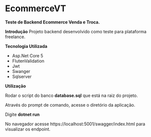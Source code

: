 # EcommerceVT

**Teste de Backend Ecommerce Venda e Troca.**

**Introdução**
Projeto backend desenvolvido como teste para plataforma freelance.

**Tecnologia Utilizada**

- Asp.Net Core 5
- FlutenValidation
- Jwt
- Swanger
- Sqlserver

**Utilização**

Rodar o script do banco **database.sql** que está na raiz do projeto.

Através do prompt de comando, acesse o diretório da aplicação.

Digite **dotnet run**

No navegador acesse https://localhost:5001/swagger/index.html para visualizar os endpoint.
